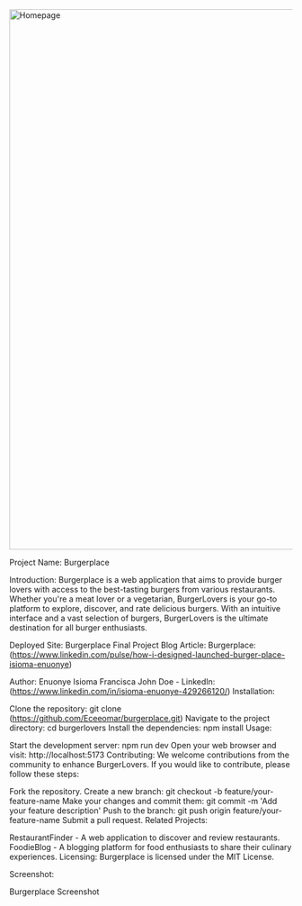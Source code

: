 <img width="960" alt="Homepage" src="https://github.com/Eceeomar/burgerplace/assets/105346469/8070f706-b920-49c4-818c-bc49012838f5">

Project Name: Burgerplace

Introduction:
Burgerplace is a web application that aims to provide burger lovers with access to the best-tasting burgers from various restaurants. Whether you're a meat lover or a vegetarian, BurgerLovers is your go-to platform to explore, discover, and rate delicious burgers. With an intuitive interface and a vast selection of burgers, BurgerLovers is the ultimate destination for all burger enthusiasts.

Deployed Site: Burgerplace
Final Project Blog Article: Burgerplace:(https://www.linkedin.com/pulse/how-i-designed-launched-burger-place-isioma-enuonye)

Author: Enuonye Isioma Francisca
John Doe - LinkedIn: (https://www.linkedin.com/in/isioma-enuonye-429266120/)
Installation:

Clone the repository: git clone (https://github.com/Eceeomar/burgerplace.git)
Navigate to the project directory: cd burgerlovers
Install the dependencies: npm install
Usage:

Start the development server: npm run dev
Open your web browser and visit: http://localhost:5173
Contributing:
We welcome contributions from the community to enhance BurgerLovers. If you would like to contribute, please follow these steps:

Fork the repository.
Create a new branch: git checkout -b feature/your-feature-name
Make your changes and commit them: git commit -m 'Add your feature description'
Push to the branch: git push origin feature/your-feature-name
Submit a pull request.
Related Projects:

RestaurantFinder - A web application to discover and review restaurants.
FoodieBlog - A blogging platform for food enthusiasts to share their culinary experiences.
Licensing:
Burgerplace is licensed under the MIT License.

Screenshot:

Burgerplace Screenshot


